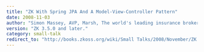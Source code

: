 ```yaml
---
title: "ZK With Spring JPA And A Model-View-Controller Pattern"
date: 2008-11-03
author: "Simon Massey, AVP, Marsh, The world's leading insurance broker and strategic risk advisor"
version: "ZK 3.5.0 and later."
category: small-talk
redirect_to: "http://books.zkoss.org/wiki/Small Talks/2008/November/ZK With Spring JPA And A Model-View-Controller Pattern"
---
```

